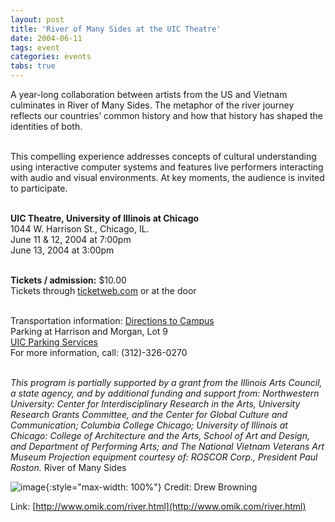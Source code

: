 ```yaml
---
layout: post
title: 'River of Many Sides at the UIC Theatre'
date: 2004-06-11
tags: event
categories: events
tabs: true
---
```


A year-long collaboration between artists from the US and Vietnam culminates in River of Many Sides. The metaphor of the river journey reflects our countries&rsquo; common history and how that history has shaped the identities of both.<br><br>

This compelling experience addresses concepts of cultural understanding using interactive computer systems and features live performers interacting with audio and visual environments. At key moments, the audience is invited to participate.<br><br>

<strong>UIC Theatre, University of Illinois at Chicago</strong><br>
1044 W. Harrison St., Chicago, IL.<br>
June 11 &amp; 12, 2004 at 7:00pm<br>
June 13, 2004 at 3:00pm<br><br>

<strong>Tickets / admission:</strong> $10.00<br>
Tickets through <a href="http://www.ticketweb.com">ticketweb.com</a> or at the door<br><br>

Transportation information: <a href="http://www.uic.edu/index.html/maps_directions.shtml">Directions to Campus</a><br>
Parking at Harrison and Morgan, Lot 9<br>
<a href="http://www.uic.edu/depts/avcad/parking/eastmap.html">UIC Parking Services</a><br>
For more information, call: (312)-326-0270<br><br>

<em>This program is partially supported by a grant from the Illinois Arts Council, a state agency, and by additional funding and support from: Northwestern University: Center for Interdisciplinary Research in the Arts, University Research Grants Committee, and the Center for Global Culture and Communication; Columbia College Chicago; University of Illinois at Chicago: College of Architecture and the Arts, School of Art and Design, and Department of Performing Arts; and The National Vietnam Veterans Art Museum Projection equipment courtesy of: ROSCOR Corp., President Paul Roston.</em>
River of Many Sides

![image](https://www.evl.uic.edu/output/originals/riverofmanysides.jpg-srcw.jpg){:style="max-width: 100%"}
Credit: Drew Browning


Link: [http://www.omik.com/river.html](http://www.omik.com/river.html)
